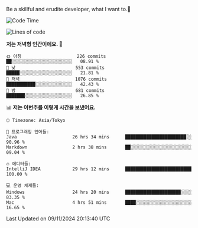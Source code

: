 Be a skillful and erudite developer, what I want to.👶

<!--START_SECTION:waka-->
![Code Time](http://img.shields.io/badge/Code%20Time-1%2C387%20hrs%2047%20mins-blue)

![Lines of code](https://img.shields.io/badge/%EC%A0%80%EB%8A%94%20%EC%97%AC%ED%83%9C%EA%B9%8C%EC%A7%80%20-883.3%20thousand%20%EC%A4%84%EC%9D%98%20%EC%BD%94%EB%93%9C%EB%A5%BC%20%EC%9E%91%EC%84%B1%ED%96%88%EC%96%B4%EC%9A%94.-blue)

**저는 저녁형 인간이에요. 🦉** 

```text
🌞 아침                     226 commits         ██░░░░░░░░░░░░░░░░░░░░░░░   08.91 % 
🌆 낮　                     553 commits         █████░░░░░░░░░░░░░░░░░░░░   21.81 % 
🌃 저녁                     1076 commits        ███████████░░░░░░░░░░░░░░   42.43 % 
🌙 밤　                     681 commits         ███████░░░░░░░░░░░░░░░░░░   26.85 % 
```


📊 **저는 이번주를 이렇게 시간을 보냈어요.** 

```text
🕑︎ Timezone: Asia/Tokyo

💬 프로그래밍 언어들: 
Java                     26 hrs 34 mins      ███████████████████████░░   90.96 % 
Markdown                 2 hrs 38 mins       ██░░░░░░░░░░░░░░░░░░░░░░░   09.04 % 

🔥 에디터들: 
IntelliJ IDEA            29 hrs 12 mins      █████████████████████████   100.00 % 

💻 운영 체제들: 
Windows                  24 hrs 20 mins      █████████████████████░░░░   83.35 % 
Mac                      4 hrs 51 mins       ████░░░░░░░░░░░░░░░░░░░░░   16.65 % 
```


 Last Updated on 09/11/2024 20:13:40 UTC
<!--END_SECTION:waka-->
